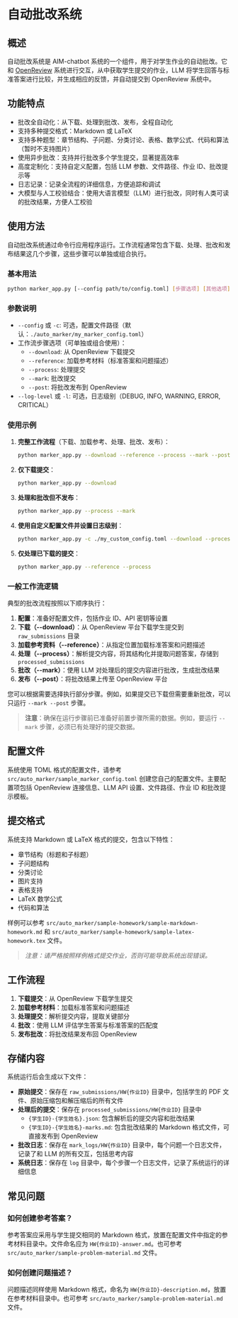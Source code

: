 # 自动批改系统

## 概述

自动批改系统是 AIM-chatbot 系统的一个组件，用于对学生作业的自动批改。它和 [OpenReview](https://openreview.net/) 系统进行交互，从中获取学生提交的作业，LLM 将学生回答与标准答案进行比较，并生成相应的反馈，并自动提交到 OpenReview 系统中。

## 功能特点

- 批改全自动化：从下载、处理到批改、发布，全程自动化
- 支持多种提交格式：Markdown 或 LaTeX
- 支持多种题型：章节结构、子问题、分类讨论、表格、数学公式、代码和算法（暂时不支持图片）
- 使用异步批改：支持并行批改多个学生提交，显著提高效率
- 高度定制化：支持自定义配置，包括 LLM 参数、文件路径、作业 ID、批改提示等
- 日志记录：记录全流程的详细信息，方便追踪和调试
- 大模型与人工校验结合：使用大语言模型（LLM）进行批改，同时有人类可读的批改结果，方便人工校验


## 使用方法

自动批改系统通过命令行应用程序运行。工作流程通常包含下载、处理、批改和发布结果这几个步骤，这些步骤可以单独或组合执行。

### 基本用法

```bash
python marker_app.py [--config path/to/config.toml] [步骤选项] [其他选项]
```

### 参数说明

- `--config` 或 `-c`: 可选，配置文件路径（默认：`./auto_marker/my_marker_config.toml`）
- 工作流步骤选项（可单独或组合使用）：
  - `--download`: 从 OpenReview 下载提交
  - `--reference`: 加载参考材料（标准答案和问题描述）
  - `--process`: 处理提交
  - `--mark`: 批改提交
  - `--post`: 将批改发布到 OpenReview
- `--log-level` 或 `-l`: 可选，日志级别（DEBUG, INFO, WARNING, ERROR, CRITICAL）

### 使用示例

1. **完整工作流程**（下载、加载参考、处理、批改、发布）：
   ```bash
   python marker_app.py --download --reference --process --mark --post
   ```

2. **仅下载提交**：
   ```bash
   python marker_app.py --download
   ```

3. **处理和批改但不发布**：
   ```bash
   python marker_app.py --process --mark
   ```

4. **使用自定义配置文件并设置日志级别**：
   ```bash
   python marker_app.py -c ./my_custom_config.toml --download --process --mark --post -l DEBUG
   ```

5. **仅处理已下载的提交**：
   ```bash
   python marker_app.py --reference --process
   ```

### 一般工作流逻辑

典型的批改流程按照以下顺序执行：

1. **配置**：准备好配置文件，包括作业 ID、API 密钥等设置
2. **下载（--download）**：从 OpenReview 平台下载学生提交到 `raw_submissions` 目录
3. **加载参考资料（--reference）**：从指定位置加载标准答案和问题描述
4. **处理（--process）**：解析提交内容，将其结构化并提取问题答案，存储到 `processed_submissions`
5. **批改（--mark）**：使用 LLM 对处理后的提交内容进行批改，生成批改结果
6. **发布（--post）**：将批改结果上传至 OpenReview 平台

您可以根据需要选择执行部分步骤。例如，如果提交已下载但需要重新批改，可以只运行 `--mark --post` 步骤。

> **注意**：确保在运行步骤前已准备好前置步骤所需的数据。例如，要运行 `--mark` 步骤，必须已有处理好的提交数据。

## 配置文件

系统使用 TOML 格式的配置文件，请参考 `src/auto_marker/sample_marker_config.toml` 创建您自己的配置文件。主要配置项包括 OpenReview 连接信息、LLM API 设置、文件路径、作业 ID 和批改提示模板。

## 提交格式

系统支持 Markdown 或 LaTeX 格式的提交，包含以下特性：

- 章节结构（标题和子标题）
- 子问题结构
- 分类讨论
- 图片支持
- 表格支持
- LaTeX 数学公式
- 代码和算法

样例可以参考 `src/auto_marker/sample-homework/sample-markdown-homework.md` 和 `src/auto_marker/sample-homework/sample-latex-homework.tex` 文件。

> *注意：请严格按照样例格式提交作业，否则可能导致系统出现错误。*

## 工作流程

1. **下载提交**：从 OpenReview 下载学生提交
2. **加载参考材料**：加载标准答案和问题描述
3. **处理提交**：解析提交内容，提取关键部分
4. **批改**：使用 LLM 评估学生答案与标准答案的匹配度
5. **发布批改**：将批改结果发布回 OpenReview

## 存储内容

系统运行后会生成以下文件：

- **原始提交**：保存在 `raw_submissions/HW{作业ID}` 目录中，包括学生的 PDF 文件、原始压缩包和解压缩后的所有文件
- **处理后的提交**：保存在 `processed_submissions/HW{作业ID}` 目录中
  - `{学生ID}-{学生姓名}.json`: 包含解析后的提交内容和批改结果
  - `{学生ID}-{学生姓名}-marks.md`: 包含批改结果的 Markdown 格式文件，可直接发布到 OpenReview
- **批改日志**：保存在 `mark_logs/HW{作业ID}` 目录中，每个问题一个日志文件，记录了和 LLM 的所有交互，包括思考内容
- **系统日志**：保存在 `log` 目录中，每个步骤一个日志文件，记录了系统运行的详细信息

## 常见问题

### 如何创建参考答案？

参考答案应采用与学生提交相同的 Markdown 格式，放置在配置文件中指定的参考材料目录中。文件命名应为 `HW{作业ID}-answer.md`。也可参考 `src/auto_marker/sample-problem-material.md` 文件。

### 如何创建问题描述？

问题描述同样使用 Markdown 格式，命名为 `HW{作业ID}-description.md`，放置在参考材料目录中。也可参考 `src/auto_marker/sample-problem-material.md` 文件。
